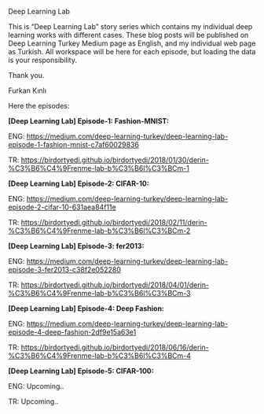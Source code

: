 Deep Learning Lab

This is “Deep Learning Lab” story series which contains my individual deep learning works with different cases. These blog posts will be published on Deep Learning Turkey Medium page as English, and my individual web page as Turkish. All workspace will be here for each episode, but loading the data is your responsibility. 

Thank you.

Furkan Kınlı

Here the episodes:

**[Deep Learning Lab] Episode-1: Fashion-MNIST:** 

ENG: https://medium.com/deep-learning-turkey/deep-learning-lab-episode-1-fashion-mnist-c7af60029836

TR: https://birdortyedi.github.io/birdortyedi/2018/01/30/derin-%C3%B6%C4%9Frenme-lab-b%C3%B6l%C3%BCm-1

**[Deep Learning Lab] Episode-2: CIFAR-10:**

ENG: https://medium.com/deep-learning-turkey/deep-learning-lab-episode-2-cifar-10-631aea84f11e

TR: https://birdortyedi.github.io/birdortyedi/2018/02/11/derin-%C3%B6%C4%9Frenme-lab-b%C3%B6l%C3%BCm-2

**[Deep Learning Lab] Episode-3: fer2013:**

ENG: https://medium.com/deep-learning-turkey/deep-learning-lab-episode-3-fer2013-c38f2e052280

TR: https://birdortyedi.github.io/birdortyedi/2018/04/01/derin-%C3%B6%C4%9Frenme-lab-b%C3%B6l%C3%BCm-3

**[Deep Learning Lab] Episode-4: Deep Fashion:**

ENG: https://medium.com/deep-learning-turkey/deep-learning-lab-episode-4-deep-fashion-2df9e15a63e1

TR: https://birdortyedi.github.io/birdortyedi/2018/06/16/derin-%C3%B6%C4%9Frenme-lab-b%C3%B6l%C3%BCm-4

**[Deep Learning Lab] Episode-5: CIFAR-100:**

ENG: Upcoming..

TR: Upcoming..

